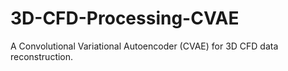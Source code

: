 # 3D-CFD-Processing-CVAE
A Convolutional Variational Autoencoder (CVAE) for 3D CFD data reconstruction.
